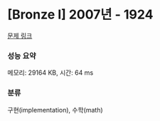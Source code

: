 # [Bronze I] 2007년 - 1924 

[문제 링크](https://www.acmicpc.net/problem/1924) 

### 성능 요약

메모리: 29164 KB, 시간: 64 ms

### 분류

구현(implementation), 수학(math)

